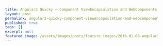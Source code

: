 ```yaml
---
title: Angular2 Quicky — Component ViewEncapsulation and WebComponents
layout: post
permalink: angular2-quicky-component-viewencapsulation-and-webcomponents
published: true
tags: []
excerpt: null
featured_image: /assets/images/posts/feature_images/2016-01-08-angular2-quicky-component-viewencapsulation-and-webcomponents.jpg
---
```

